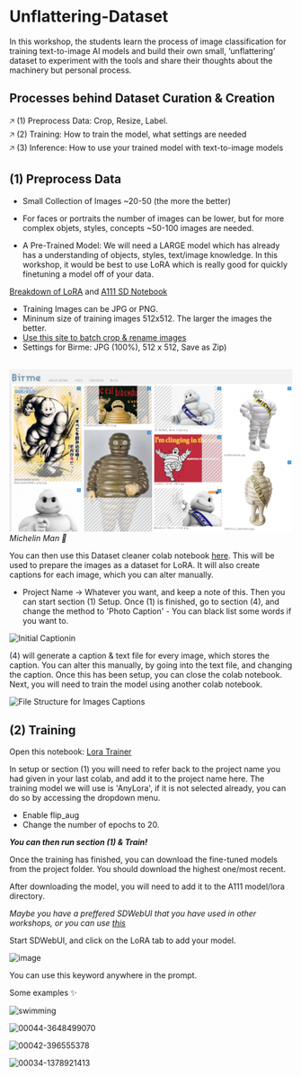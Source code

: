 # Unflattering-Dataset
In this workshop, the students learn the process of image classification for training text-to-image AI models and build their own small, ‘unflattering’ dataset to experiment with the tools and share their thoughts about the machinery but personal process.

## Processes behind Dataset Curation & Creation

🡥 (1) Preprocess Data: Crop, Resize, Label. <br/>
🡥 (2) Training: How to train the model, what settings are needed <br/>
🡥 (3) Inference: How to use your trained model with text-to-image models <br/>

## (1) Preprocess Data

* Small Collection of Images ~20-50 (the more the better)
  
* For faces or portraits the number of images can be lower, but for more complex objets, styles, concepts ~50-100 images are needed.
* A Pre-Trained Model: We will need a LARGE model which has already has a understanding of objects, styles, text/image knowledge. In this workshop, it would be best to use LoRA which is really good for quickly finetuning a model off of your data.
  
[Breakdown of LoRA](https://softwarekeep.com/help-center/how-to-use-stable-diffusion-lora-models) and [A111 SD Notebook](https://github.com/AUTOMATIC1111/stable-diffusion-webui)

* Training Images can be JPG or PNG.
* Mininum size of training images 512x512. The larger the images the better.
* [Use this site to batch crop & rename images](https://www.birme.net/?image_format=jpeg&quality_jpeg=100&rename=EnterNameHere-XXX)
* Settings for Birme: JPG (100%), 512 x 512, Save as Zip)

<br/>![Brime Cropping](https://github.com/soyunparrrk/Unflattering-Dataset/blob/c1f991bc5ec2e9b149a15d4edbf2cbe7addc20c0/media/Brime%20Cropping.png)
_Michelin Man 🛞_
  
You can then use this Dataset cleaner colab notebook [here](https://colab.research.google.com/drive/1pxk4SovIhZl4HaLmBJo50ZjCKOuofMwb#scrollTo=WBFik7accyDz). This will be used to prepare the images as a dataset for LoRA. It will also create captions for each image, which you can alter manually.

* Project Name -> Whatever you want, and keep a note of this.
Then you can start section (1) Setup. Once (1) is finished, go to section (4), and change the method to 'Photo Caption' - You can black list some words if you want to.

![Initial Captionin](https://github.com/Caileannn/Unflattering-Dataset/assets/25906839/b28f7470-1460-46d6-8cbc-96378fd43818)

(4) will generate a caption & text file for every image, which stores the caption. You can alter this manually, by going into the text file, and changing the caption. Once this has been setup, you can close the colab notebook. Next, you will need to train the model using another colab notebook.

![File Structure for Images   Captions](https://github.com/Caileannn/Unflattering-Dataset/assets/25906839/a25ea580-977d-4fc2-ad0f-d482b1968c85)

## (2) Training

Open this notebook: [Lora Trainer](https://colab.research.google.com/drive/1-D0l9UdkmUx25EonusH0ZGtzqqPWgo_c#scrollTo=OglZzI_ujZq-)
  
In setup or section (1) you will need to refer back to the project name you had given in your last colab, and add it to the project name here. The training model we will use is 'AnyLora', if it is not selected already, you can do so by accessing the dropdown menu.

* Enable flip_aug
* Change the number of epochs to 20.
  
**_You can then run section (1) & Train!_**

Once the training has finished, you can download the fine-tuned models from the project folder. You should download the highest one/most recent.

After downloading the model, you will need to add it to the A111 model/lora directory.

_Maybe you have a preffered SDWebUI that you have used in other workshops, or you can use [this](https://colab.research.google.com/github/TheLastBen/fast-stable-diffusion/blob/main/fast_stable_diffusion_AUTOMATIC1111.ipynb#scrollTo=PjzwxTkPSPHf)_

Start SDWebUI, and click on the LoRA tab to add your model.

![image](https://github.com/Caileannn/Unflattering-Dataset/assets/25906839/667b45ed-7bfd-447e-b814-8068ddff8ec5)

You can use this keyword anywhere in the prompt.

Some examples ✨

![swimming](https://github.com/Caileannn/Unflattering-Dataset/assets/25906839/2f28b8a3-b327-4c65-9ca8-5c9255de0dae)

![00044-3648499070](https://github.com/Caileannn/Unflattering-Dataset/assets/25906839/7e37faac-4d6a-4e18-bfd9-b74f077c4eda)

![00042-396555378](https://github.com/Caileannn/Unflattering-Dataset/assets/25906839/6dbdf04b-6360-4224-8331-680c0a6b658b)

![00034-1378921413](https://github.com/Caileannn/Unflattering-Dataset/assets/25906839/210e7b44-af93-44d7-bc0c-72528282bb50)





